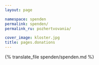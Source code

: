 ```yaml
---
layout: page

namespace: spenden
permalink: spenden/
permalink_ru: pozhertvovania/

cover_image: kloster.jpg
title: pages.donations
---
```

{% translate_file spenden/spenden.md %}
